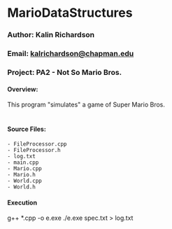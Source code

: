 # MarioDataStructures

### Author: Kalin Richardson
### Email: kalrichardson@chapman.edu
### Project: PA2 - Not So Mario Bros.

#### Overview:
This program "simulates" a game of Super Mario Bros.
#

#### Source Files:
    - FileProcessor.cpp
    - FileProcessor.h
    - log.txt
    - main.cpp
    - Mario.cpp
    - Mario.h
    - World.cpp
    - World.h

#### Execution 
g++ *.cpp -o e.exe
./e.exe spec.txt > log.txt 
